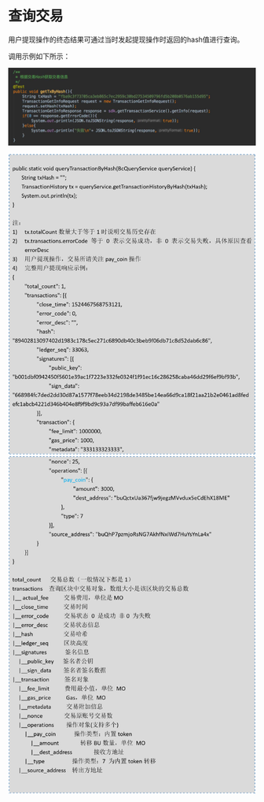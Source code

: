 # 查询交易

用户提现操作的终态结果可通过当时发起提现操作时返回的hash值进行查询。

调用示例如下所示：

![](/assets/7.jpg)

![](/assets/4.png)
![](/assets/5.png)

